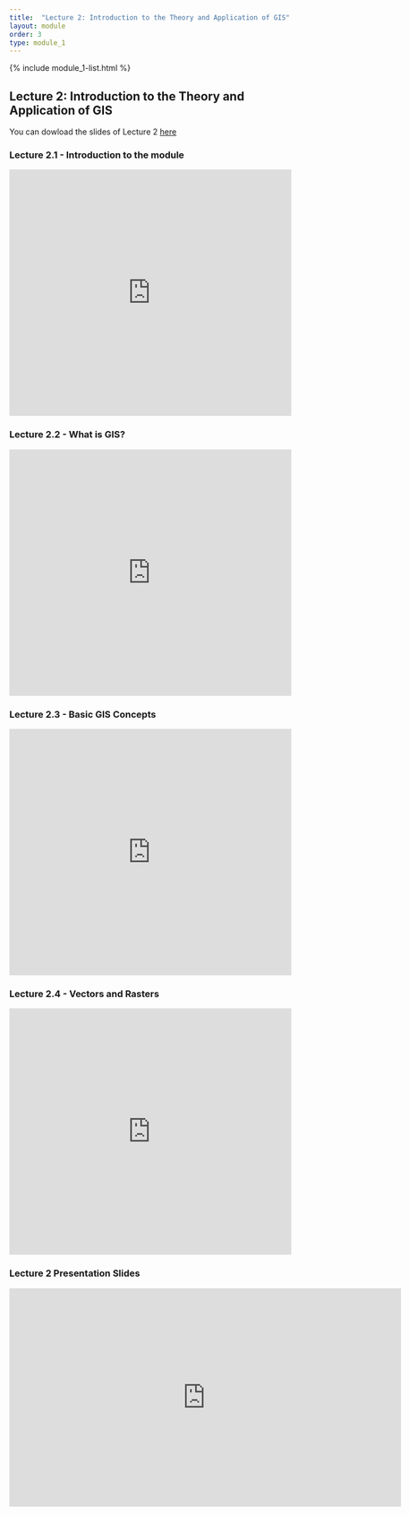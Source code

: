 ```yaml
---
title:  "Lecture 2: Introduction to the Theory and Application of GIS"
layout: module
order: 3
type: module_1
---
```


{% include module_1-list.html %}

## Lecture 2: Introduction to the Theory and Application of GIS

<style>
.responsive-wrap iframe{ max-width: 100%;}
</style>

You can dowload the slides of Lecture 2 [here](https://drive.google.com/file/d/15Jhg9BNi9r6sJ_k1SiKY86IAd26V3Am0/view?usp=sharing)

### Lecture 2.1 - Introduction to the module

<div class="responsive-wrap">

<iframe src="https://drive.google.com/file/d/1RK0FDIpXkipeBZWRuj7cwj8EzQtV3p-o/preview" frameborder="0" width="1100" height="440" allowfullscreen="true" mozallowfullscreen="true" webkitallowfullscreen="true"></iframe>
</div>

### Lecture 2.2 - What is GIS?

<div class="responsive-wrap">

<iframe src="https://drive.google.com/file/d/1RT76AmL_hgy8Q8JY-JzJSl_yc56n1ZLR/preview" frameborder="0" width="1100" height="440" allowfullscreen="true" mozallowfullscreen="true" webkitallowfullscreen="true"></iframe>
</div>

### Lecture 2.3 - Basic GIS Concepts

<div class="responsive-wrap">

<iframe src="https://drive.google.com/file/d/1HzCZ_vfT5r1_G03V5Eu5BPzsw38-YApN/preview" frameborder="0" width="1100" height="440" allowfullscreen="true" mozallowfullscreen="true" webkitallowfullscreen="true"></iframe>
</div>

### Lecture 2.4 - Vectors and Rasters

<div class="responsive-wrap">

<iframe src="https://drive.google.com/file/d/18LnY_8UqjqEaZiGNdKzB2VHmKX9DkBN7/preview" frameborder="0" width="1100" height="440" allowfullscreen="true" mozallowfullscreen="true" webkitallowfullscreen="true"></iframe>
</div>


### Lecture 2 Presentation Slides

<iframe src="https://drive.google.com/file/d/13iRxgon8S0UoUSiMGQu_P9_Nv7IzwgDL/preview" frameborder="0" width="700" height="390" allowfullscreen="true" mozallowfullscreen="true" webkitallowfullscreen="true"></iframe>



